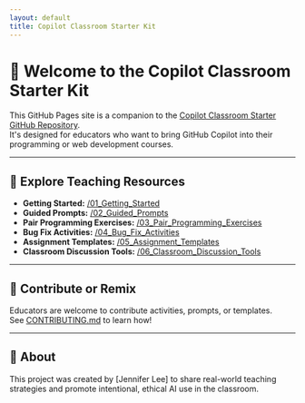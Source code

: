 ```yaml
---
layout: default
title: Copilot Classroom Starter Kit
---
```


# 👋 Welcome to the Copilot Classroom Starter Kit

This GitHub Pages site is a companion to the [Copilot Classroom Starter GitHub Repository](https://github.com/jalee9/teaching-with-copilot).  
It's designed for educators who want to bring GitHub Copilot into their programming or web development courses.

---

## 📁 Explore Teaching Resources

- **Getting Started:** [/01_Getting_Started](../01_Getting_Started/)
- **Guided Prompts:** [/02_Guided_Prompts](../02_Guided_Prompts/)
- **Pair Programming Exercises:** [/03_Pair_Programming_Exercises](../03_Pair_Programming_Exercises/)
- **Bug Fix Activities:** [/04_Bug_Fix_Activities](../04_Bug_Fix_Activities/)
- **Assignment Templates:** [/05_Assignment_Templates](../05_Assignment_Templates/)
- **Classroom Discussion Tools:** [/06_Classroom_Discussion_Tools](../06_Classroom_Discussion_Tools/)

---

## 🤝 Contribute or Remix

Educators are welcome to contribute activities, prompts, or templates.  
See [CONTRIBUTING.md](../CONTRIBUTING.md) to learn how!

---

## 🧠 About

This project was created by [Jennifer Lee] to share real-world teaching strategies and promote intentional, ethical AI use in the classroom.
